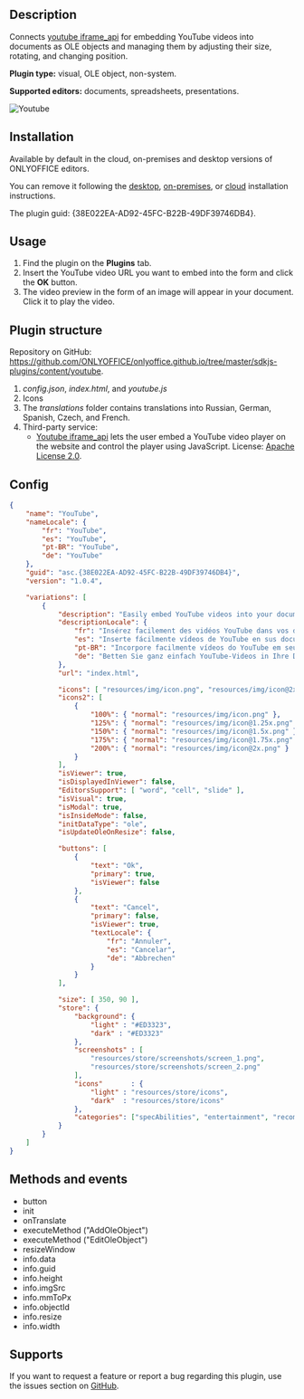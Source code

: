 ## Description

Connects [youtube iframe\_api](https://developers.google.com/youtube/iframe_api_reference) for embedding YouTube videos into documents as OLE objects and managing them by adjusting their size, rotating, and changing position.

**Plugin type:** visual, OLE object, non-system.

**Supported editors:** documents, spreadsheets, presentations.

![Youtube](/assets/images/plugins/gifs/youtube.gif)

## Installation

Available by default in the cloud, on-premises and desktop versions of ONLYOFFICE editors.

You can remove it following the [desktop](../../Adding%20plugins/ONLYOFFICE%20Desktop%20Editors/index.md), [on-premises](../../Adding%20plugins/ONLYOFFICE%20Docs%20on-premises/index.md), or [cloud](../../Adding%20plugins/ONLYOFFICE%20Cloud/index.md) installation instructions.

The plugin guid: {38E022EA-AD92-45FC-B22B-49DF39746DB4}.

## Usage

1. Find the plugin on the **Plugins** tab.
2. Insert the YouTube video URL you want to embed into the form and click the **OK** button.
3. The video preview in the form of an image will appear in your document. Click it to play the video.

## Plugin structure

Repository on GitHub: <https://github.com/ONLYOFFICE/onlyoffice.github.io/tree/master/sdkjs-plugins/content/youtube>.

1. *config.json*, *index.html*, and *youtube.js*
2. Icons
3. The *translations* folder contains translations into Russian, German, Spanish, Czech, and French.
4. Third-party service:
   * [Youtube iframe\_api](https://developers.google.com/youtube/iframe_api_reference) lets the user embed a YouTube video player on the website and control the player using JavaScript. License: [Apache License 2.0](https://www.apache.org/licenses/LICENSE-2.0).

## Config

``` json
{
    "name": "YouTube",
    "nameLocale": {
        "fr": "YouTube",
        "es": "YouTube",
        "pt-BR": "YouTube",
        "de": "YouTube"
    },
    "guid": "asc.{38E022EA-AD92-45FC-B22B-49DF39746DB4}",
    "version": "1.0.4",

    "variations": [
        {
            "description": "Easily embed YouTube videos into your documents.",
            "descriptionLocale": {
                "fr": "Insérez facilement des vidéos YouTube dans vos documents.",
                "es": "Inserte fácilmente vídeos de YouTube en sus documentos.",
                "pt-BR": "Incorpore facilmente vídeos do YouTube em seus documentos.",
                "de": "Betten Sie ganz einfach YouTube-Videos in Ihre Dokumente ein."
            },
            "url": "index.html",

            "icons": [ "resources/img/icon.png", "resources/img/icon@2x.png" ],
            "icons2": [
                {
                    "100%": { "normal": "resources/img/icon.png" },
                    "125%": { "normal": "resources/img/icon@1.25x.png" },
                    "150%": { "normal": "resources/img/icon@1.5x.png" },
                    "175%": { "normal": "resources/img/icon@1.75x.png" },
                    "200%": { "normal": "resources/img/icon@2x.png" }
                }
            ],
            "isViewer": true,
            "isDisplayedInViewer": false,
            "EditorsSupport": [ "word", "cell", "slide" ],
            "isVisual": true,
            "isModal": true,
            "isInsideMode": false,
            "initDataType": "ole",
            "isUpdateOleOnResize": false,

            "buttons": [
                {
                    "text": "Ok",
                    "primary": true,
                    "isViewer": false
                },
                {
                    "text": "Cancel",
                    "primary": false,
                    "isViewer": true,
                    "textLocale": {
                        "fr": "Annuler",
                        "es": "Cancelar",
                        "de": "Abbrechen"
                    }
                }
            ],

            "size": [ 350, 90 ],
            "store": {
                "background": {
                    "light" : "#ED3323",
                    "dark" : "#ED3323"
                },
                "screenshots" : [
                    "resources/store/screenshots/screen_1.png",
                    "resources/store/screenshots/screen_2.png"
                ],
                "icons"       : {
                    "light" : "resources/store/icons",
                    "dark"  : "resources/store/icons"
                },
                "categories": ["specAbilities", "entertainment", "recommended"]
            }
        }
    ]
}
```

## Methods and events

* button
* init
* onTranslate
* executeMethod ("AddOleObject")
* executeMethod ("EditOleObject")
* resizeWindow
* info.data
* info.guid
* info.height
* info.imgSrc
* info.mmToPx
* info.objectId
* info.resize
* info.width

## Supports

If you want to request a feature or report a bug regarding this plugin, use the issues section on [GitHub](https://github.com/ONLYOFFICE/onlyoffice.github.io/issues).
